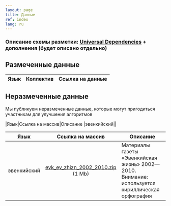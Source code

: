 ```yaml
---
layout: page
title: Данные
ref: index
lang: ru
---
```


### Описание схемы разметки: [Universal Dependencies](https://universaldependencies.org/format.html) + дополнения (будет описано отдельно)

## Размеченные данные
| Язык        | Коллектив           | Ссылка на данные  |
| ------------- |:-------------:| -----:|

## Неразмеченные данные
Мы публикуем неразмеченные данные, которые могут пригодиться участникам для улучшения алгоритмов

|Язык|Ссылка на массив|Описание
|эвенкийский||

| Язык        | Ссылка на массив           | Описание  |
| ------------- |:-------------:|-----|
| эвенкийский      |  [evk_ev_zhizn_2002_2010.zip](https://drive.google.com/open?id=1he2q6RncA_NKHPIJjSzlkK-2qgEFTiCG) (1 Mb) | Материалы газеты «Эвенкийская жизнь» 2002—2010. Внимание: используется кириллическая орфография |